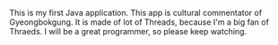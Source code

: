 This is my first Java application. 
This app is cultural commentator of  Gyeongbokgung.
It is made of lot of Threads, because I'm a big fan of Thraeds.
I will be a great programmer, so please keep watching.
